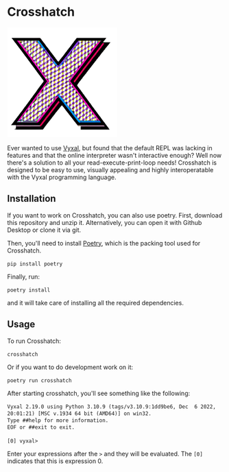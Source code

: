 # Crosshatch

![Crosshatch Logo](logo.png)

Ever wanted to use [Vyxal](https://github.com/Vyxal/Vyxal), but found that the default REPL was lacking in features and that the online interpreter wasn't interactive enough? Well now there's a solution to all your read-execute-print-loop needs! Crosshatch is designed to be easy to use, visually appealing and highly interoperatable with the Vyxal programming language. 

## Installation

<!-- Uncomment when on PyPi

To get Crosshatch, simply install it with pip:

```
pip install crosshatch
```
--> 
If you want to work on Crosshatch, you can also use poetry. First, download this repository and unzip it. Alternatively, you can open it with Github Desktop or clone it via git.

Then, you'll need to install [Poetry](https://python-poetry.org/), which is the packing tool used for Crosshatch.

```
pip install poetry
```

Finally, run:

```
poetry install
```

and it will take care of installing all the required dependencies.

## Usage

To run Crosshatch:

```
crosshatch
```

Or if you want to do development work on it:

```
poetry run crosshatch
```

After starting crosshatch, you'll see something like the following:

```
Vyxal 2.19.0 using Python 3.10.9 (tags/v3.10.9:1dd9be6, Dec  6 2022, 20:01:21) [MSC v.1934 64 bit (AMD64)] on win32.
Type ##help for more information.
EOF or ##exit to exit.

[0] vyxal>
```

Enter your expressions after the `>` and they will be evaluated. The `[0]` indicates that this is expression 0.
